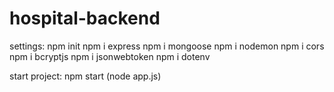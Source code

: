 # hospital-backend

settings:
npm init
npm i express
npm i mongoose
npm i nodemon
npm i cors
npm i bcryptjs
npm i jsonwebtoken
npm i dotenv

start project:
npm start 
(node app.js)